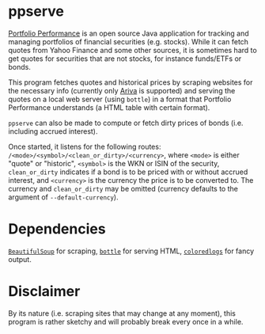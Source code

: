 # ppserve

[Portfolio Performance](https://www.portfolio-performance.info/portfolio/) is an open source Java application for tracking and managing portfolios of financial securities (e.g. stocks).
While it can fetch quotes from Yahoo Finance and some other sources, it is sometimes hard to get quotes for securities that are not stocks, for instance funds/ETFs or bonds.

This program fetches quotes and historical prices by scraping websites for the necessary info (currently only [Ariva](https://www.ariva.de/) is supported) and serving the quotes on a local web server (using `bottle`) in a format that Portfolio Performance understands (a HTML table with certain format).

`ppserve` can also be made to compute or fetch dirty prices of bonds (i.e. including accrued interest).

Once started, it listens for the following routes: `/<mode>/<symbol>/<clean_or_dirty>/<currency>`, where `<mode>` is either "quote" or "historic", `<symbol>` is the WKN or ISIN of the security, `clean_or_dirty` indicates if a bond is to be priced with or without accrued interest, and `<currency>` is the currency the price is to be converted to.
The currency and `clean_or_dirty` may be omitted (currency defaults to the argument of `--default-currency`).

# Dependencies

[`BeautifulSoup`](https://www.crummy.com/software/BeautifulSoup/) for scraping, [`bottle`](http://bottlepy.org/docs/dev/) for serving HTML, [`coloredlogs`](https://pypi.org/project/coloredlogs/) for fancy output.

# Disclaimer

By its nature (i.e. scraping sites that may change at any moment), this program is rather sketchy and will probably break every once in a while.

